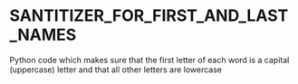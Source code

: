 # SANTITIZER_FOR_FIRST_AND_LAST_NAMES
Python code which makes sure that the first letter of each word is a capital (uppercase) letter and that all other letters are lowercase

